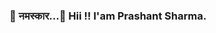 ### 🙏 नमस्कार...👋 Hii !! I'am Prashant Sharma.

<!--
**prashantsharma97/prashantsharma97** is a ✨ _special_ ✨ repository because its `README.md` (this file) appears on your GitHub profile.

Here are some ideas to get you started:

- 🔭 I’m currently working on Reactjs and Vuejs Projects. 
- 👯 I’m looking to collaborate on Frontend.
- 🌱 I’m currently learning Nestjs.

[instragram]
-->
